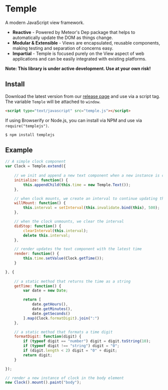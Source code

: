 # Temple

A modern JavaScript view framework.

* __Reactive__ - Powered by Meteor's Dep package that helps to automatically update the DOM as things change.
* __Modular & Extensible__ - Views are encapsulated, reusable components, making testing and separation of concerns easy.
* __Impartial__ - Temple is focused purely on the View aspect of web applications and can be easily integrated with existing platforms.

__Note: This library is under active development. Use at your own risk!__

## Install

Download the latest version from our [release page](https://github.com/BeneathTheInk/Temple/releases) and use via a script tag. The variable `Temple` will be attached to `window`.

```html
<script type="text/javascript" src="temple.js"></script>
```

If using Browserify or Node.js, you can install via NPM and use via `require("templejs")`.

```shell
$ npm install templejs
```

## Example

```javascript
// A simple clock component
var Clock = Temple.extend({
	
	// we init and append a new text component when a new instance is created
	initialize: function() {
		this.appendChild(this.time = new Temple.Text());
	},

	// when clock mounts, we create an interval to continue updating the time
	willMount: function() {
		this.interval = setInterval(this.invalidate.bind(this), 500);
	},

	// when the clock unmounts, we clear the interval
	didStop: function() {
		clearInterval(this.interval);
		delete this.interval;
	},

	// render updates the text component with the latest time
	render: function() {
		this.time.setValue(Clock.getTime());
	}

}, {
	
	// a static method that returns the time as a string
	getTime: function() {
		var date = new Date;

		return [
			date.getHours(),
			date.getMinutes(),
			date.getSeconds()
		].map(Clock.formatDigit).join(":")
	},

	// a static method that formats a time digit
	formatDigit: function(digit) {
		if (typeof digit == "number") digit = digit.toString(10);
		if (typeof digit !== "string") digit = "0";
		if (digit.length < 2) digit = "0" + digit;
		return digit;
	}

});

// render a new instance of clock in the body element
new Clock().mount().paint("body");
```